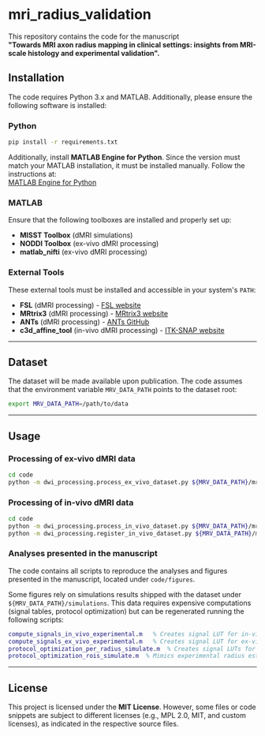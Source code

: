 # mri_radius_validation

This repository contains the code for the manuscript  
**"Towards MRI axon radius mapping in clinical settings: insights from MRI-scale histology and experimental validation".**

## Installation
The code requires Python 3.x and MATLAB. Additionally, please ensure the following software is installed:

### Python
```bash
pip install -r requirements.txt
```

Additionally, install **MATLAB Engine for Python**. Since the version must match your MATLAB installation, it must be installed manually. Follow the instructions at:  
[MATLAB Engine for Python](https://pypi.org/project/matlabengine)

### MATLAB
Ensure that the following toolboxes are installed and properly set up:
- **MISST Toolbox** (dMRI simulations)
- **NODDI Toolbox** (ex-vivo dMRI processing)
- **matlab_nifti** (ex-vivo dMRI processing)

### External Tools
These external tools must be installed and accessible in your system's `PATH`:
- **FSL** (dMRI processing) - [FSL website](https://fsl.fmrib.ox.ac.uk/fsl)
- **MRtrix3** (dMRI processing) - [MRtrix3 website](https://www.mrtrix.org)
- **ANTs** (dMRI processing) - [ANTs GitHub](https://github.com/ANTsX/ANTs)
- **c3d_affine_tool** (in-vivo dMRI processing) - [ITK-SNAP website](http://www.itksnap.org/pmwiki/pmwiki.php?n=Downloads.C3D)


---
## Dataset
The dataset will be made available upon publication. The code assumes that the environment variable `MRV_DATA_PATH` points to the dataset root:

```bash
export MRV_DATA_PATH=/path/to/data
```
---

## Usage

### Processing of ex-vivo dMRI data
```bash
cd code
python -m dwi_processing.process_ex_vivo_dataset.py ${MRV_DATA_PATH}/mri_ex_vivo/processed
```

### Processing of in-vivo dMRI data
```bash
cd code
python -m dwi_processing.process_in_vivo_dataset.py ${MRV_DATA_PATH}/mri_in_vivo/processed
python -m dwi_processing.register_in_vivo_dataset.py ${MRV_DATA_PATH}/mri_in_vivo/processed
```

### Analyses presented in the manuscript
The code contains all scripts to reproduce the analyses and figures presented in the manuscript, located under `code/figures`. 

Some figures rely on simulations results shipped with the dataset under `${MRV_DATA_PATH}/simulations`. This data requires expensive computations (signal tables, protocol optimization) but can be regenerated running the following scripts:
```matlab
compute_signals_in_vivo_experimental.m   % Creates signal LUT for in-vivo dMRI simulations of experimental protocol
compute_signals_ex_vivo_experimental.m   % Creates signal LUT for ex-vivo dMRI simulations of experimental protocol
protocol_optimization_per_radius_simulate.m  % Creates signal LUTs for in-vivo protocol optimization
protocol_optimization_rois_simulate.m  % Mimics experimental radius estimation for in-vivo protocol candidates
```
---

## License
This project is licensed under the **MIT License**. However, some files or code snippets are subject to different licenses (e.g., MPL 2.0, MIT, and custom licenses), as indicated in the respective source files.
